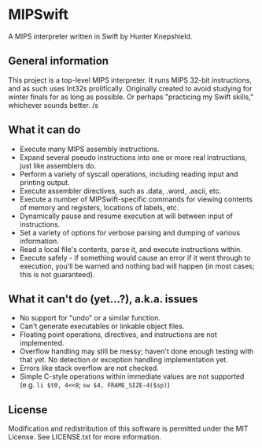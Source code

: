 # MIPSwift
A MIPS interpreter written in Swift by Hunter Knepshield.

## General information
This project is a top-level MIPS interpreter. It runs MIPS 32-bit instructions, and as such uses Int32s prolifically. Originally created to avoid studying for winter finals for as long as possible. Or perhaps "practicing my Swift skills," whichever sounds better. /s

## What it can do
- Execute many MIPS assembly instructions.
- Expand several pseudo instructions into one or more real instructions, just like assemblers do.
- Perform a variety of syscall operations, including reading input and printing output.
- Execute assembler directives, such as .data, .word, .ascii, etc.
- Execute a number of MIPSwift-specific commands for viewing contents of memory and registers, locations of labels, etc.
- Dynamically pause and resume execution at will between input of instructions.
- Set a variety of options for verbose parsing and dumping of various information.
- Read a local file's contents, parse it, and execute instructions within.
- Execute safely - if something would cause an error if it went through to execution, you'll be warned and nothing bad will happen (in most cases; this is not guaranteed).

## What it can't do (yet...?), a.k.a. issues
- No support for "undo" or a similar function.
- Can't generate executables or linkable object files.
- Floating point operations, directives, and instructions are not implemented.
- Overflow handling may still be messy; haven't done enough testing with that yet. No detection or exception handling implementation yet.
- Errors like stack overflow are not checked.
- Simple C-style operations within immediate values are not supported (e.g. `li $t0, 4<<8`; `sw	$4, FRAME_SIZE-4($sp)`)

## License
Modification and redistribution of this software is permitted under the MIT License. See LICENSE.txt for more information.
